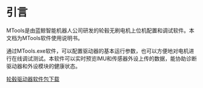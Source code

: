# 引言

MTools是由蓝鲸智能机器人公司研发的轮毂无刷电机上位机配置和调试软件。本文档为MTools软件使用说明书。

通过MTools.exe软件，可以配置驱动器的基本运行参数，也可以方便地对电机进行在线调试测试。本软件可以实时预览IMU和传感器外设上传的数据，能协助诊断驱动器和外设模块的健康状态。

[轮毂驱动器软件包下载](https://www.bwbot.org/s/ZXvUPR)
